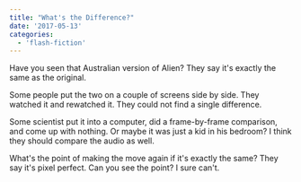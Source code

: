 ```yaml
---
title: "What's the Difference?"
date: '2017-05-13'
categories:
  - 'flash-fiction'
---
```


Have you seen that Australian version of Alien? They say it's exactly the same
as the original.

Some people put the two on a couple of screens side by side. They watched it and
rewatched it. They could not find a single difference.

Some scientist put it into a computer, did a frame-by-frame comparison, and come
up with nothing. Or maybe it was just a kid in his bedroom? I think they should
compare the audio as well.

What's the point of making the move again if it's exactly the same? They say
it's pixel perfect. Can you see the point? I sure can't.
